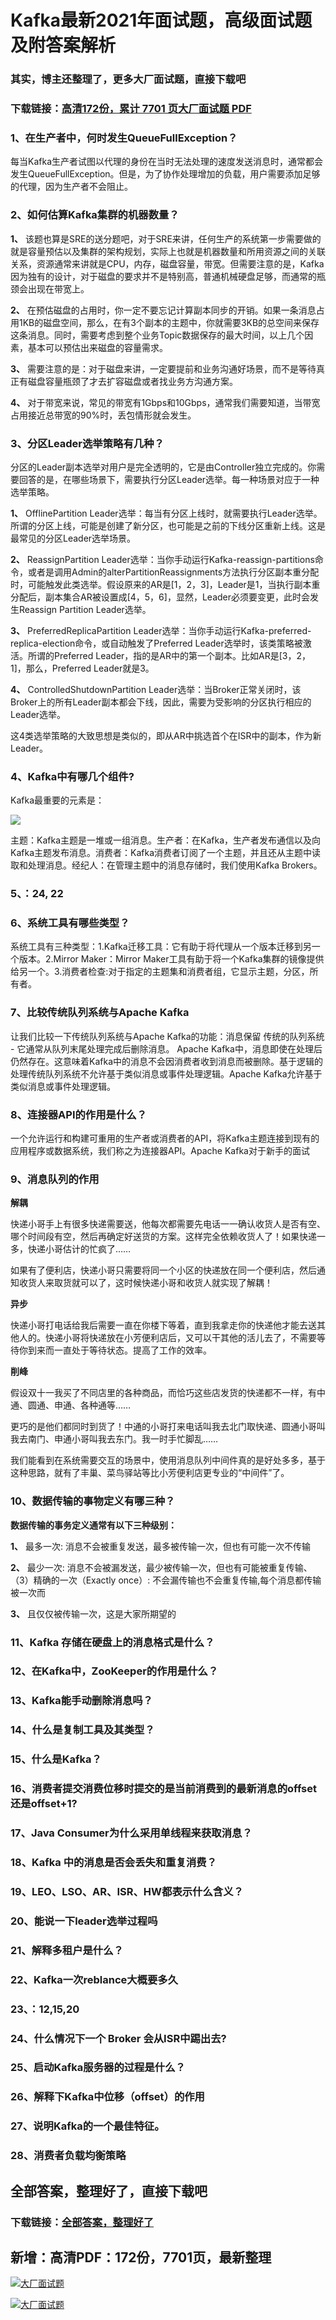 # Kafka最新2021年面试题，高级面试题及附答案解析

### 其实，博主还整理了，更多大厂面试题，直接下载吧

### 下载链接：[高清172份，累计 7701 页大厂面试题  PDF](https://github.com/souyunku/DevBooks/blob/master/docs/index.md)



### 1、在生产者中，何时发生QueueFullException？

每当Kafka生产者试图以代理的身份在当时无法处理的速度发送消息时，通常都会发生QueueFullException。但是，为了协作处理增加的负载，用户需要添加足够的代理，因为生产者不会阻止。


### 2、如何估算Kafka集群的机器数量？

**1、** 该题也算是SRE的送分题吧，对于SRE来讲，任何生产的系统第一步需要做的就是容量预估以及集群的架构规划，实际上也就是机器数量和所用资源之间的关联关系，资源通常来讲就是CPU，内存，磁盘容量，带宽。但需要注意的是，Kafka因为独有的设计，对于磁盘的要求并不是特别高，普通机械硬盘足够，而通常的瓶颈会出现在带宽上。

**2、** 在预估磁盘的占用时，你一定不要忘记计算副本同步的开销。如果一条消息占用1KB的磁盘空间，那么，在有3个副本的主题中，你就需要3KB的总空间来保存这条消息。同时，需要考虑到整个业务Topic数据保存的最大时间，以上几个因素，基本可以预估出来磁盘的容量需求。

**3、** 需要注意的是：对于磁盘来讲，一定要提前和业务沟通好场景，而不是等待真正有磁盘容量瓶颈了才去扩容磁盘或者找业务方沟通方案。

**4、** 对于带宽来说，常见的带宽有1Gbps和10Gbps，通常我们需要知道，当带宽占用接近总带宽的90%时，丢包情形就会发生。


### 3、分区Leader选举策略有几种？

分区的Leader副本选举对用户是完全透明的，它是由Controller独立完成的。你需要回答的是，在哪些场景下，需要执行分区Leader选举。每一种场景对应于一种选举策略。

**1、** OfflinePartition Leader选举：每当有分区上线时，就需要执行Leader选举。所谓的分区上线，可能是创建了新分区，也可能是之前的下线分区重新上线。这是最常见的分区Leader选举场景。

**2、** ReassignPartition Leader选举：当你手动运行Kafka-reassign-partitions命令，或者是调用Admin的alterPartitionReassignments方法执行分区副本重分配时，可能触发此类选举。假设原来的AR是[1，2，3]，Leader是1，当执行副本重分配后，副本集合AR被设置成[4，5，6]，显然，Leader必须要变更，此时会发生Reassign Partition Leader选举。

**3、** PreferredReplicaPartition Leader选举：当你手动运行Kafka-preferred-replica-election命令，或自动触发了Preferred Leader选举时，该类策略被激活。所谓的Preferred Leader，指的是AR中的第一个副本。比如AR是[3，2，1]，那么，Preferred Leader就是3。

**4、** ControlledShutdownPartition Leader选举：当Broker正常关闭时，该Broker上的所有Leader副本都会下线，因此，需要为受影响的分区执行相应的Leader选举。

这4类选举策略的大致思想是类似的，即从AR中挑选首个在ISR中的副本，作为新Leader。


### 4、Kafka中有哪几个组件?

Kafka最重要的元素是：

![](https://gitee.com/souyunkutech/souyunku-home/raw/master/images/souyunku-web/2020/5/1/27/0/9_1.png#alt=9%5C_1.png)

主题：Kafka主题是一堆或一组消息。生产者：在Kafka，生产者发布通信以及向Kafka主题发布消息。消费者：Kafka消费者订阅了一个主题，并且还从主题中读取和处理消息。经纪人：在管理主题中的消息存储时，我们使用Kafka Brokers。


### 5、：24, 22


### 6、系统工具有哪些类型？

系统工具有三种类型：1.Kafka迁移工具：它有助于将代理从一个版本迁移到另一个版本。2.Mirror Maker：Mirror Maker工具有助于将一个Kafka集群的镜像提供给另一个。3.消费者检查:对于指定的主题集和消费者组，它显示主题，分区，所有者。


### 7、比较传统队列系统与Apache Kafka

让我们比较一下传统队列系统与Apache Kafka的功能：消息保留 传统的队列系统 - 它通常从队列末尾处理完成后删除消息。 Apache Kafka中，消息即使在处理后仍然存在。这意味着Kafka中的消息不会因消费者收到消息而被删除。基于逻辑的处理传统队列系统不允许基于类似消息或事件处理逻辑。Apache Kafka允许基于类似消息或事件处理逻辑。


### 8、连接器API的作用是什么？

一个允许运行和构建可重用的生产者或消费者的API，将Kafka主题连接到现有的应用程序或数据系统，我们称之为连接器API。Apache Kafka对于新手的面试
### 9、消息队列的作用

**解耦**

快递小哥手上有很多快递需要送，他每次都需要先电话一一确认收货人是否有空、哪个时间段有空，然后再确定好送货的方案。这样完全依赖收货人了！如果快递一多，快递小哥估计的忙疯了……

如果有了便利店，快递小哥只需要将同一个小区的快递放在同一个便利店，然后通知收货人来取货就可以了，这时候快递小哥和收货人就实现了解耦！

**异步**

快递小哥打电话给我后需要一直在你楼下等着，直到我拿走你的快递他才能去送其他人的。快递小哥将快递放在小芳便利店后，又可以干其他的活儿去了，不需要等待你到来而一直处于等待状态。提高了工作的效率。

**削峰**

假设双十一我买了不同店里的各种商品，而恰巧这些店发货的快递都不一样，有中通、圆通、申通、各种通等……

更巧的是他们都同时到货了！中通的小哥打来电话叫我去北门取快递、圆通小哥叫我去南门、申通小哥叫我去东门。我一时手忙脚乱……

我们能看到在系统需要交互的场景中，使用消息队列中间件真的是好处多多，基于这种思路，就有了丰巢、菜鸟驿站等比小芳便利店更专业的“中间件”了。


### 10、数据传输的事物定义有哪三种？

**数据传输的事务定义通常有以下三种级别：**

**1、** 最多一次: 消息不会被重复发送，最多被传输一次，但也有可能一次不传输

**2、** 最少一次: 消息不会被漏发送，最少被传输一次，但也有可能被重复传输、（3）精确的一次（Exactly once）: 不会漏传输也不会重复传输,每个消息都传输被一次而

**3、** 且仅仅被传输一次，这是大家所期望的


### 11、Kafka 存储在硬盘上的消息格式是什么？
### 12、在Kafka中，ZooKeeper的作用是什么？
### 13、Kafka能手动删除消息吗？
### 14、什么是复制工具及其类型？
### 15、什么是Kafka？
### 16、消费者提交消费位移时提交的是当前消费到的最新消息的offset还是offset+1?
### 17、Java Consumer为什么采用单线程来获取消息？
### 18、Kafka 中的消息是否会丢失和重复消费？
### 19、LEO、LSO、AR、ISR、HW都表示什么含义？
### 20、能说一下leader选举过程吗
### 21、解释多租户是什么？
### 22、Kafka一次reblance大概要多久
### 23、：12,15,20
### 24、什么情况下一个 Broker 会从ISR中踢出去?
### 25、启动Kafka服务器的过程是什么？
### 26、解释下Kafka中位移（offset）的作用
### 27、说明Kafka的一个最佳特征。
### 28、消费者负载均衡策略




## 全部答案，整理好了，直接下载吧

### 下载链接：[全部答案，整理好了](https://www.souyunku.com/wp-content/uploads/weixin/githup-weixin-2.png)




## 新增：高清PDF：172份，7701页，最新整理

[![大厂面试题](https://www.souyunku.com/wp-content/uploads/weixin/mst.png "架构师专栏")](https://www.souyunku.com/wp-content/uploads/weixin/githup-weixin.png "架构师专栏")

[![大厂面试题](https://www.souyunku.com/wp-content/uploads/weixin/githup-weixin.png "架构师专栏")](https://www.souyunku.com/wp-content/uploads/weixin/githup-weixin.png "架构师专栏")
